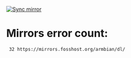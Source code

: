 [![Sync mirror](https://github.com/armbian/mirror/actions/workflows/mirror-sync.yml/badge.svg)](https://github.com/armbian/mirror/actions/workflows/mirror-sync.yml)

# Mirrors error count:
     32 https://mirrors.fosshost.org/armbian/dl/
